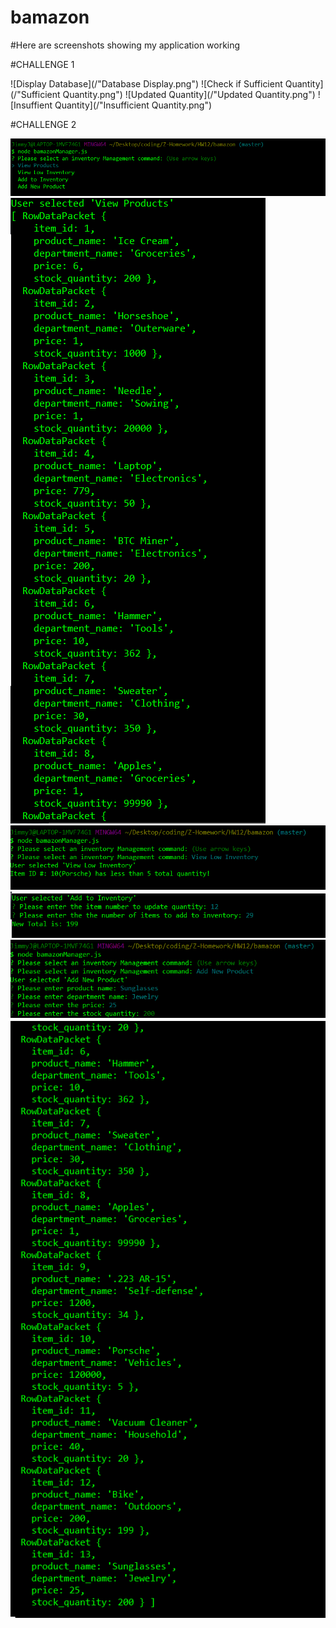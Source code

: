 # bamazon

#Here are screenshots showing my application working

#CHALLENGE 1

![Display Database](/"Database Display.png")
![Check if Sufficient Quantity](/"Sufficient Quantity.png")
![Updated Quantity](/"Updated Quantity.png")
![Insuffient Quantity](/"Insufficient Quantity.png")

#CHALLENGE 2

![Initial Menu](/Menu.png)
![View Products](/Menu-ViewProducts.png)
![View Low Inventory](/Menu-ViewLowInventory.png)
![Add Inventory](/Menu-AddInventory.png)
![Add New Item](/Menu-AddNewItem.png)
![Results of updating quantity function and add inventory function](/Menu-ResultsofUpdateQuantityAddInventory.png)

